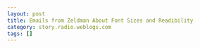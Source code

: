 ```yaml
---
layout: post
title: Emails from Zeldman About Font Sizes and Readibility
category: story.radio.weblogs.com
tags: []
---
```

<head>
<meta http-equiv="Content-Type" content="text/html; charset=UTF-8">
    <meta http-equiv="Expires" content="Mon, 01 Jan 1990 01:00:00 GMT">
    <title>Emails from Zeldman About Font Sizes and Readibility</title>
    <style type="text/css">
      body {
        margin-top: 0px;
        margin-left: 0px;
        margin-right: 0px;
        margin-bottom: 0px;
        }

      body, td, p {
        font-family: verdana, sans-serif;
        font-size: 90%;
        }

      h2 { 
        font-family: Verdana, Arial, Helvetica, sans-serif; font-size: 24px; font-weight: bold
        }
      .header {
        font-family: Verdana, Arial, Helvetica, sans-serif; font-size: 40px; font-weight: bold
        }
      .realsmall {
        font-family: Verdana, Arial, Helvetica, sans-serif; font-size: 9px;
        }
      .small {
        font-family: Verdana, Arial, Helvetica, sans-serif; font-size: 10px;
        }
      </style>
    </head>

| 

 |

| ![](http://radio.weblogs.com/0103807/images/trans60x60.gif)  
 | Last updated: 6/16/2002; 10:21:42 AM  
 | ![](http://radio.weblogs.com/0103807/images/trans60x60.gif) |

| ![](http://radio.weblogs.com/0103807/images/trans60x1.gif)  
 | 

<font size="+3"><b><a href="http://radio.weblogs.com/0103807/" style="color:black; text-decoration:none">The FuzzyBlog!</a></b></font>  
_Marketing 101. Consulting 101. PHP Consulting. Random geeky stuff. I Blog Therefore I Am._

<font size="+1"><b>Emails from Zeldman About Font Sizes and Readibility</b></font>

General Comment: Jeffrey Zeldman gave me such a wonderful response to a random question, from someone that he didn't know from, well, Adam, made me a fan for life.&nbsp; Thanks Jeffrey.

Jeffrey's First Response to my less than informed email:

<font size="2">
<p>have you tried using the text-size buttons?</p>
<p><a href="http://www.alistapart.com/stories/doctype/">http://www.alistapart.com/stories/doctype/</a></p>
<p>right hand nav bar.</p>
<p>two buttons:</p>
<p>default style - bigger text</p>
<p>link: about the buttons:</p>
<p><a href="http://www.alistapart.com/switcher.html">http://www.alistapart.com/switcher.html</a></p>
<p>article: how to build your own style sheet switcher:</p>
<p><a href="http://www.alistapart.com/stories/alternate/">http://www.alistapart.com/stories/alternate/</a></p>
<p>according to CSS2 (and accessibility), all text should be </p>
<p>able to scale if the viewer requires it.</p>
<p>opera allows this.</p>
<p>ie5/mac has text zoom (since march 2000).</p>
<p>mozilla has the same thing.</p>
<p>IE/win still will not allow text to be resized when it is set </p>
<p>in pixels.</p>
<p>through <a href="http://www.webstandards.org/">http://www.webstandards.org/</a> i have been arguing with </p>
<p>them about this for several years, but so far i cannot convince them </p>
<p>to allow text set in pixels to be resized.</p>
<p>so we developed the style switcher to work around that defect </p>
<p>in IE/win.</p>
<p>i use the style switcher at <a href="http://www.alistapart.com/">http://www.alistapart.com/</a> and </p>
<p><a href="http://www.zeldman.com/">http://www.zeldman.com/</a> and we will use something similar in the </p>
<p>upcoming version of <a href="http://www.webstandards.org/">http://www.webstandards.org/</a>.</p>
<p>as to why i use px instead of ems, it's to avoid inheritance </p>
<p>problems and cross-platform problems with ems, which often make </p>
<p>ems-based pages LESS, not more accessible.</p>
<p>( <a href="http://www.alistapart.com/stories/fear4/">http://www.alistapart.com/stories/fear4/</a> , an old ALA </p>
<p>article, explains why.)</p>
<p>see also: <a href="http://www.zeldman.com/daily/faq.html#pixels">http://www.zeldman.com/daily/faq.html#pixels</a></p>
<p>hope this helps!</p>
<p>jeffrey</p>
<p> </p>
<p> </p>
<p>At 8:29 AM -0400 4/13/02, <a href="mailto:webmaster@zeldman.com">webmaster@zeldman.com</a> wrote:</p>
<p>&gt;appellation=Scott Johnson</p>
<p>&gt;<a href="mailto:at=sjohnson@fuzzygroup.com">at=sjohnson@fuzzygroup.com</a></p>
<p>&gt;<a href="home_at=http://www.fuzzygroup.com/">home_at=http://www.fuzzygroup.com/</a></p>
<p>&gt;my_thoughts=Hi,</p>
<p>&gt;</p>
<p>&gt;I love your stuff and have for a long time but I have a long </p>
<p>&gt;standing gripe about ALA. Your CSS has disabled the View menu's </p>
<p>&gt;Text Size command in IE. Like a lot of web designers, I run high </p>
<p>&gt;res -- 1600x1200 and when I try to read ALA, it makes my eyes hurt! </p>
<p>&gt;Sure, I can downscale my resolution but that seems silly.</p>
<p>&gt;</p>
<p>&gt;Given that ALA is covering accessibility recently, isn't this part </p>
<p>&gt;of it, shouldn't it be accessible itself?</p>
<p>&gt;</p>
<p>&gt;I totally understand the need to look cool but given that ALA is </p>
<p>&gt;content designed to be read, shouldn't it be easy for people to read </p>
<p>&gt;it?</p>
<p>&gt;</p>
<p>&gt;Thanks</p>
<p>&gt;Scott</p>
<p>&gt;<a href="mailto:recipient=jeffrey@zeldman.com">recipient=jeffrey@zeldman.com</a></p>
<p>-- </p>
<p><a href="http://www.zeldman.com/">http://www.zeldman.com/</a> Take daily while symptoms persist</p>
<p><a href="http://www.alistapart.com/">http://www.alistapart.com/</a> A List Apart, for people who make websites</p>
<p> </p></font>

  
  

<script language="JavaScript" type="text/javascript"><!--
	var imageUrl = "http://subhonker6.userland.com/weblogStats/count.gif";
	var imageTag = "<img src=\"" + imageUrl + "?group=radio1&usernum=103807&referer=" + escape (document.referrer) + "\" height=\"1\" width=\"1\">";
	document.write (imageTag);
	//--></script>

 | ![](http://radio.weblogs.com/0103807/images/trans60x1.gif)  
 |
| ![](http://radio.weblogs.com/0103807/images/trans60x60.gif)  
 | Copyright 2002 © The FuzzyStuff  
 | ![](http://radio.weblogs.com/0103807/images/trans60x60.gif)  
 |

